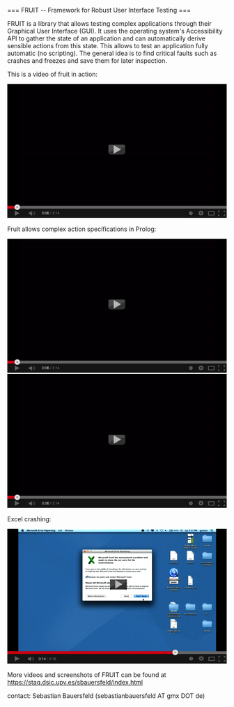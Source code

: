 === FRUIT -- Framework for Robust User Interface Testing ===

FRUIT is a library that allows testing complex applications through their Graphical User Interface (GUI). It uses
the operating system's Accessibility API to gather the state of an application and can automatically derive sensible
actions from this state. This allows to test an application fully automatic (no scripting). The general idea is to find critical
faults such as crashes and freezes and save them for later inspection.

This is a video of fruit in action:

[![ScreenShot](video.png)](http://www.youtube.com/watch?v=ggAFpvSA7OE)


Fruit allows complex action specifications in Prolog:

[![ScreenShot](video.png)](http://www.youtube.com/watch?v=Omm-k-qyIyw)
[![ScreenShot](video.png)](http://www.youtube.com/watch?v=tb0Wj3iRqj8)


Excel crashing:

[![ScreenShot](excel_crash.png)](https://www.youtube.com/watch?v=7QSCteg-M8U)



More videos and screenshots of FRUIT can be found at https://staq.dsic.upv.es/sbauersfeld/index.html

contact: Sebastian Bauersfeld (sebastianbauersfeld AT gmx DOT de)
